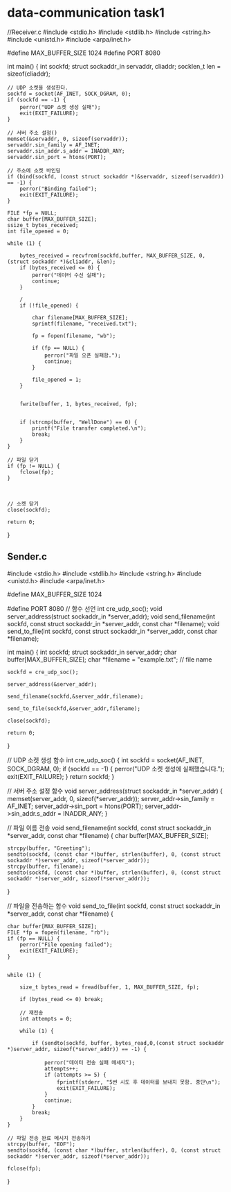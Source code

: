 # data-communication task1

//Receiver.c
#include <stdio.h>
#include <stdlib.h>
#include <string.h>
#include <unistd.h>
#include <arpa/inet.h>

#define MAX_BUFFER_SIZE 1024
#define PORT 8080

int main() {
    int sockfd;
    struct sockaddr_in servaddr, cliaddr;
    socklen_t len = sizeof(cliaddr);

    // UDP 소켓을 생성한다.
    sockfd = socket(AF_INET, SOCK_DGRAM, 0);
    if (sockfd == -1) {
        perror("UDP 소켓 생성 실패");
        exit(EXIT_FAILURE);
    }

    // 서버 주소 설정()
    memset(&servaddr, 0, sizeof(servaddr));
    servaddr.sin_family = AF_INET;
    servaddr.sin_addr.s_addr = INADDR_ANY;
    servaddr.sin_port = htons(PORT);

    // 주소에 소켓 바인딩
    if (bind(sockfd, (const struct sockaddr *)&servaddr, sizeof(servaddr)) == -1) {
        perror("Binding failed");
        exit(EXIT_FAILURE);
    }

    FILE *fp = NULL;
    char buffer[MAX_BUFFER_SIZE];
    ssize_t bytes_received;
    int file_opened = 0;

    while (1) {
        
        bytes_received = recvfrom(sockfd,buffer, MAX_BUFFER_SIZE, 0, (struct sockaddr *)&cliaddr, &len);
        if (bytes_received <= 0) {
            perror("데이터 수신 실패");
            continue;
        }

        /
        if (!file_opened) {

            char filename[MAX_BUFFER_SIZE];
            sprintf(filename, "received.txt");

            fp = fopen(filename, "wb");

            if (fp == NULL) {
                perror("파일 오픈 실패함.");
                continue;
            }

            file_opened = 1;
        }

       
        fwrite(buffer, 1, bytes_received, fp);

        
        if (strcmp(buffer, "WellDone") == 0) {
            printf("File transfer completed.\n");
            break;
        }
    }

    // 파일 닫기
    if (fp != NULL) {
        fclose(fp);
    }

    

    // 소켓 닫기
    close(sockfd);

    return 0;
}

## Sender.c
#include <stdio.h>
#include <stdlib.h>
#include <string.h>
#include <unistd.h>
#include <arpa/inet.h>

#define MAX_BUFFER_SIZE 1024

#define PORT 8080
// 함수 선언
int cre_udp_soc();
void server_address(struct sockaddr_in *server_addr);
void send_filename(int sockfd, const struct sockaddr_in *server_addr, const char *filename);
void send_to_file(int sockfd, const struct sockaddr_in *server_addr, const char *filename);

int main() {
    int sockfd;
    struct sockaddr_in server_addr;
    char buffer[MAX_BUFFER_SIZE];
    char *filename = "example.txt"; // file name

    sockfd = cre_udp_soc();

    server_address(&server_addr);

    send_filename(sockfd,&server_addr,filename);

    send_to_file(sockfd,&server_addr,filename);

    close(sockfd);

    return 0;
}

// UDP 소켓 생성 함수
int cre_udp_soc() {
    int sockfd = socket(AF_INET, SOCK_DGRAM, 0);
    if (sockfd == -1) {
        perror("UDP 소켓 생성에 실패했습니다.");
        exit(EXIT_FAILURE);
    }
    return sockfd;
}

// 서버 주소 설정 함수
void server_address(struct sockaddr_in *server_addr) {
    memset(server_addr, 0, sizeof(*server_addr));
    server_addr->sin_family = AF_INET;
    server_addr->sin_port = htons(PORT);
    server_addr->sin_addr.s_addr = INADDR_ANY;
}

// 파일 이름 전송 
void send_filename(int sockfd, const struct sockaddr_in *server_addr, const char *filename) {
    char buffer[MAX_BUFFER_SIZE];

    strcpy(buffer, "Greeting");
    sendto(sockfd, (const char *)buffer, strlen(buffer), 0, (const struct sockaddr *)server_addr, sizeof(*server_addr));
    strcpy(buffer, filename);
    sendto(sockfd, (const char *)buffer, strlen(buffer), 0, (const struct sockaddr *)server_addr, sizeof(*server_addr));
}

// 파일을 전송하는 함수
void send_to_file(int sockfd, const struct sockaddr_in *server_addr, const char *filename) {

    char buffer[MAX_BUFFER_SIZE];
    FILE *fp = fopen(filename, "rb");
    if (fp == NULL) {
        perror("File opening failed");
        exit(EXIT_FAILURE);
    }

    
    while (1) {

        size_t bytes_read = fread(buffer, 1, MAX_BUFFER_SIZE, fp);

        if (bytes_read <= 0) break;

        // 재전송
        int attempts = 0;

        while (1) {

            if (sendto(sockfd, buffer, bytes_read,0,(const struct sockaddr *)server_addr, sizeof(*server_addr)) == -1) {

                perror("데이터 전송 실패 메세지");
                attempts++;
                if (attempts >= 5) {
                    fprintf(stderr, "5번 시도 후 데이터를 보내지 못함. 중단\n");
                    exit(EXIT_FAILURE);
                }
                continue;
            }
            break;
        }
    }

    // 파일 전송 완료 메시지 전송하기
    strcpy(buffer, "EOF");
    sendto(sockfd, (const char *)buffer, strlen(buffer), 0, (const struct sockaddr *)server_addr, sizeof(*server_addr));

    fclose(fp);
}


